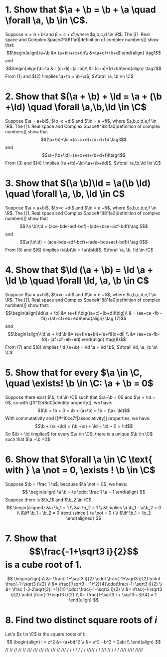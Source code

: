 # 1. Show that $\a + \b = \b + \a \quad \forall \a, \b \in \C$.
  Suppose $\alpha = a+bi$  and $\beta = c+di$,where $a,b,c,d \in \R$. 
  The [[1. Real space and Complex Space#^881fa0|definition of complex numbers]] show that:$$\begin{align}\a+\b &= (a+bi)+(c+di)\\ &=(a+c)+(b+d)i\end{align} \tag1$$and$$\begin{align}\b+\a &= (c+di)+(a+bi)\\ &=(c+a)+(d+b)i\end{align} \tag2$$ From $(1)$ and $(2) \implies \a+\b = \b+\a$, $\forall \a, \b \in \C$
# 2. Show that $(\a + \b) + \ld = \a + (\b +\ld) \quad \forall \a,\b,\ld \in \C$
  Suppose $\a = a+bi$, $\b=c +di$ and $\ld = e +fi$, where $a,b,c,d,e,f \in \R$. The [[1. Real space and Complex Space#^881fa0|definition of complex numbers]] show that $$(\a+\b)+\ld =(a+c+e)+(b+d+f)i \tag3$$and$$\a+(\b+\ld)=(a+c+e)+(b+d+f)i\tag4$$From $(3)$ and $(4) \implies (\a +\b)+\ld=\a+(\b+\ld)$, $\forall \a,\b,\ld \in \C$
# 3. Show that $(\a \b)\ld = \a(\b \ld) \quad \forall \a, \b, \ld \in C$
Suppose $\a = a+bi$, $\b=c +di$ and $\ld = e +fi$, where $a,b,c,d,e,f \in \R$. The [[1. Real space and Complex Space#^881fa0|definition of complex numbers]] show that $$(\a \b)\ld = (ace-bde-adf-bcf)+(ade+bce+acf-bdf)i\tag 5$$and$$\a(\b\ld) = (ace-bde-adf-bcf)+(ade+bce+acf-bdf)i \tag 6$$From $(5)$ and $(6) \implies (\a\b)\ld = \a(\b\ld)$, $\forall \a, \b, \ld \in \C$
# 4. Show that $\ld (\a + \b) = \ld \a + \ld \b \quad \forall \ld, \a, \b \in C$
 Suppose $\a = a+bi$, $\b=c +di$ and $\ld = e +fi$, where $a,b,c,d,e,f \in \R$. The [[1. Real space and Complex Space#^881fa0|definition of complex numbers]] show that:$$\begin{align}\ld(\a + \b) &= (e+fi)\big((a+c)+(b+d)i\big)\\ & = (ae+ce -fb -fd)+(af+cf+eb+ed)i\end{align} \tag {7}$$and$$\begin{align}\ld \a + \ld \b &= (e+fi)(a+bi)+(e+fi)(c+di) \\ &= (ae+ce-fb-fd)+(af+cf+eb+ed)i\end{align} \tag{8}$$From $(7)$ and $(8) \implies \ld(\a+\b) = \ld \a + \ld \b$, $\forall \ld, \a, \b \in \C$
# 5. Show that for every $\a \in \C, \quad \exists! \b \in \C: \a + \b = 0$   
  Suppose there exist $\b, \ld \in \C$ such that $\a+\b = 0$ and $\a + \ld = 0$, so with [[#^12d8d0|identity property]], we have:$$\b = \b + 0 = \b + (a+\b) = \b + (\a+ \ld)$$ With commutativity and [[#^10ce7f|associativity]] properties, we have: $$\b + (\a +\ld) = (\b +\a) + \ld = \ld + 0 = \ld$$ So $\b = \ld \implies$ for every $\a \in \C$, there is a unique $\b \in \C$ such that $\a +\b =0$
# 6. Show that $\forall \a \in \C \text{ with } \a \not = 0, \exists ! \b \in \C$ 
 Suppose $\b = \frac 1 \a$, because $\a \not = 0$, we have:
 $$
 \begin{align}
 \a \b = \a \cdot \frac 1 \a = 1
 \end{align}
$$
Suppose there is $\b_1$ and $\b_2 \in \C$
$$
\begin{aligned}
&\a \b_1 = 1 \\
&\a \b_2 = 1 \\
&\implies \a \b_1 - \a\b_2 = 0 \\
&\iff \b_1 - \b_2 = 0 \text{ (since } \a \not = 0 ) \\
&\iff \b_1 = \b_2
\end{aligned}
$$
# 7. Show that $$\frac{-1+\sqrt3 i}{2}$$ is a cube root of 1.
$$
\begin{align}
A &= \frac{-1+\sqrt3 i}{2} \cdot \frac{-1+\sqrt3 i}{2} \cdot \frac{-1+\sqrt3 i}{2} \\
&= \frac{(\sqrt3 i -1)^2}{4}\cdot\frac{-1+\sqrt3 i}{2} \\
&= \frac {-3-2\sqrt{3}i +1}{4} \cdot \frac{-1+\sqrt3 i}{2} \\
&= \frac{-1-\sqrt3 i}{2} \cdot \frac{-1+\sqrt3 i}{2} \\
&= \frac{1-\sqrt3 i + \sqrt3i+3}{4} = 1
\end{align}
$$
# 8. Find two distinct square roots of $i$
Let's $z \in \C$ is the square roots of $i$:
$$
\begin{align}
i = z^2 &= (a+bi)^2 \\
&= a^2 - b^2 + 2abi \\
\end{align}
$$
// // // // // /// /// /// /// /// // /// / / / / / / / ///// / / /// // / / / //// //// /////